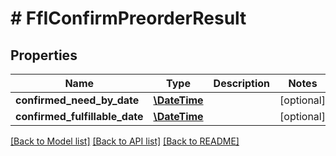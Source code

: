 # # FfIConfirmPreorderResult

## Properties

Name | Type | Description | Notes
------------ | ------------- | ------------- | -------------
**confirmed_need_by_date** | [**\DateTime**](\DateTime.md) |  | [optional]
**confirmed_fulfillable_date** | [**\DateTime**](\DateTime.md) |  | [optional]

[[Back to Model list]](../../README.md#models) [[Back to API list]](../../README.md#endpoints) [[Back to README]](../../README.md)
